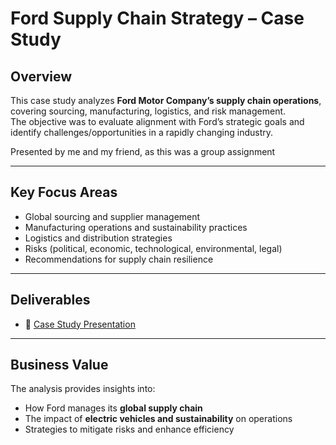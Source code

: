# Ford Supply Chain Strategy – Case Study

## Overview
This case study analyzes **Ford Motor Company’s supply chain operations**, covering sourcing, manufacturing, logistics, and risk management.  
The objective was to evaluate alignment with Ford’s strategic goals and identify challenges/opportunities in a rapidly changing industry.

Presented by me and my friend, as this was a group assignment 

---

## Key Focus Areas
- Global sourcing and supplier management  
- Manufacturing operations and sustainability practices  
- Logistics and distribution strategies  
- Risks (political, economic, technological, environmental, legal)  
- Recommendations for supply chain resilience  

---

## Deliverables
- 📑 [Case Study Presentation](./Ford_SupplyChain.ppt)  

---

## Business Value
The analysis provides insights into:  
- How Ford manages its **global supply chain**  
- The impact of **electric vehicles and sustainability** on operations  
- Strategies to mitigate risks and enhance efficiency  
